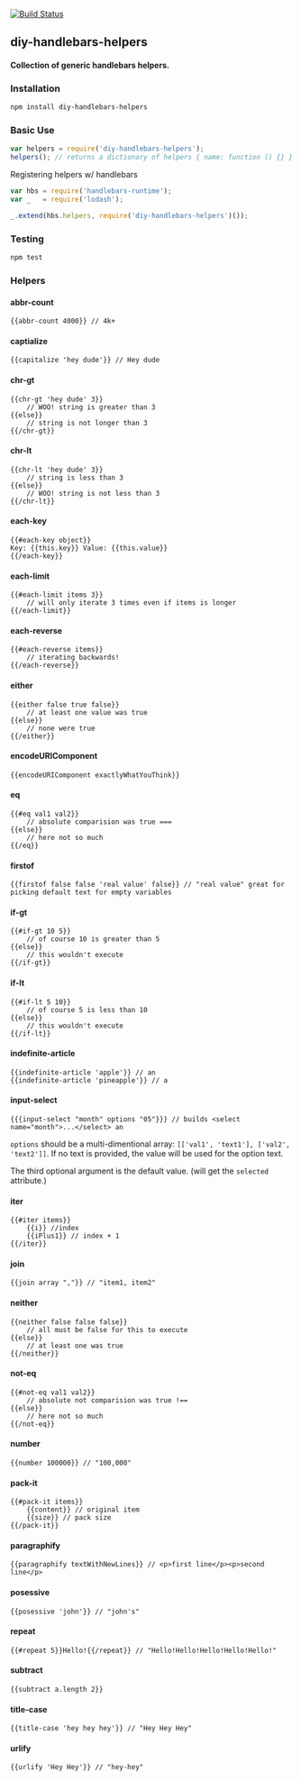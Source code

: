[![Build Status](https://travis-ci.org/diy/handlebars-helpers.png?branch=master)](https://travis-ci.org/diy/handlebars-helpers)

## diy-handlebars-helpers
#### Collection of generic handlebars helpers.

### Installation
```bash
npm install diy-handlebars-helpers
```

### Basic Use
```javascript
var helpers = require('diy-handlebars-helpers');
helpers(); // returns a dictionary of helpers { name: function () {} }
```

Registering helpers w/ handlebars

```javascript
var hbs = require('handlebars-runtime');
var _   = require('lodash');

_.extend(hbs.helpers, require('diy-handlebars-helpers')());
```

### Testing
```bash
npm test
```

### Helpers

#### abbr-count
```
{{abbr-count 4000}} // 4k+
```

#### captialize
```
{{capitalize 'hey dude'}} // Hey dude
```

#### chr-gt
```
{{chr-gt 'hey dude' 3}}
    // WOO! string is greater than 3
{{else}}
    // string is not longer than 3
{{/chr-gt}}
```

#### chr-lt
```
{{chr-lt 'hey dude' 3}}
    // string is less than 3
{{else}}
    // WOO! string is not less than 3
{{/chr-lt}}
```

#### each-key
```
{{#each-key object}}
Key: {{this.key}} Value: {{this.value}}
{{/each-key}}
```

#### each-limit
```
{{#each-limit items 3}}
    // will only iterate 3 times even if items is longer
{{/each-limit}}
```

#### each-reverse
```
{{#each-reverse items}}
    // iterating backwards!
{{/each-reverse}}
```

#### either
```
{{either false true false}}
    // at least one value was true
{{else}}
    // none were true
{{/either}}
```

#### encodeURIComponent
```
{{encodeURIComponent exactlyWhatYouThink}}
```

#### eq
```
{{#eq val1 val2}}
    // absolute comparision was true ===
{{else}}
    // here not so much
{{/eq}}
```

#### firstof
```
{{firstof false false 'real value' false}} // "real value" great for picking default text for empty variables
```

#### if-gt
```
{{#if-gt 10 5}}
    // of course 10 is greater than 5
{{else}}
    // this wouldn't execute
{{/if-gt}}
```

#### if-lt
```
{{#if-lt 5 10}}
    // of course 5 is less than 10
{{else}}
    // this wouldn't execute
{{/if-lt}}
```

#### indefinite-article
```
{{indefinite-article 'apple'}} // an
{{indefinite-article 'pineapple'}} // a
```

#### input-select
```
{{{input-select "month" options "05"}}} // builds <select name="month">...</select> an
```

`options` should be a multi-dimentional array: `[['val1', 'text1'], ['val2', 'text2']]`. If no 
text is provided, the value will be used for the option text.

The third optional argument is the default value. (will get the `selected` attribute.)

#### iter
```
{{#iter items}}
    {{i}} //index
    {{iPlus1}} // index + 1
{{/iter}}
```

#### join
```
{{join array ","}} // "item1, item2"
```

#### neither
```
{{neither false false false}}
    // all must be false for this to execute
{{else}}
    // at least one was true
{{/neither}}
```

#### not-eq
```
{{#not-eq val1 val2}}
    // absolute not comparision was true !==
{{else}}
    // here not so much
{{/not-eq}}
```

#### number
```
{{number 100000}} // "100,000"
```

#### pack-it
```
{{#pack-it items}}
    {{content}} // original item
    {{size}} // pack size
{{/pack-it}}
```

#### paragraphify
```
{{paragraphify textWithNewLines}} // <p>first line</p><p>second line</p>
```

#### posessive
```
{{posessive 'john'}} // "john's"
```

#### repeat
```
{{#repeat 5}}Hello!{{/repeat}} // "Hello!Hello!Hello!Hello!Hello!"
```

#### subtract
```
{{subtract a.length 2}}
```

#### title-case
```
{{title-case 'hey hey hey'}} // "Hey Hey Hey"
```

#### urlify
```
{{urlify 'Hey Hey'}} // "hey-hey"
```
